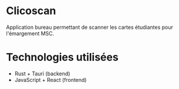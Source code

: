 # Clicoscan

Application bureau permettant de scanner les cartes étudiantes pour l'émargement MSC.

# Technologies utilisées
- Rust + Tauri (backend)
- JavaScript + React (frontend)